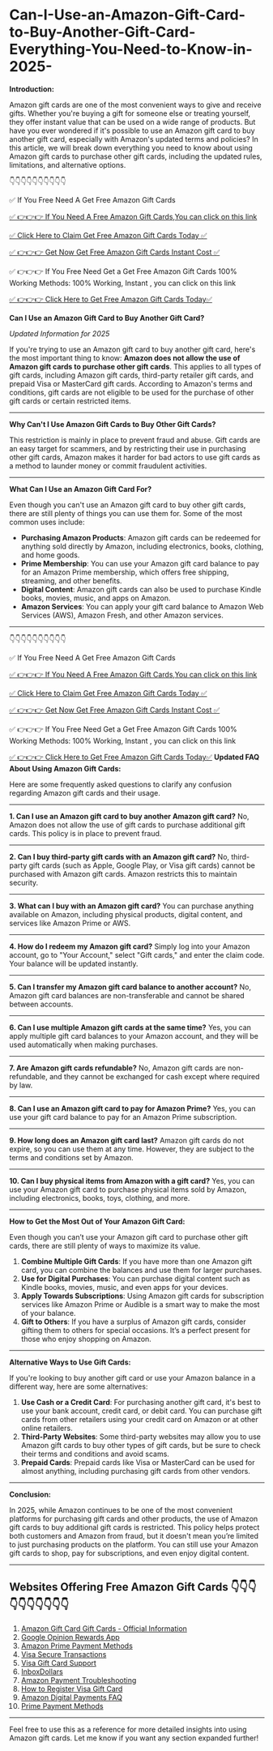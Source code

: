 # Can-I-Use-an-Amazon-Gift-Card-to-Buy-Another-Gift-Card-Everything-You-Need-to-Know-in-2025-

**Introduction:**

Amazon gift cards are one of the most convenient ways to give and receive gifts. Whether you're buying a gift for someone else or treating yourself, they offer instant value that can be used on a wide range of products. But have you ever wondered if it's possible to use an Amazon gift card to buy another gift card, especially with Amazon's updated terms and policies? In this article, we will break down everything you need to know about using Amazon gift cards to purchase other gift cards, including the updated rules, limitations, and alternative options. 

👇👇👇👇👇👇👇👇👇👇

✅ If You Free Need A Get Free Amazon Gift Cards

[✅ 👉👉👉 If You Need A Free Amazon Gift Cards,You can click on this link](https://dmfarid.com/best-amazon-gift-card/)

[✅ Click Here to Claim Get Free Amazon Gift Cards Today ✅](https://dmfarid.com/best-amazon-gift-card/)

[✅ 👉👉👉 Get Now  Get  Free Amazon Gift Cards  Instant Cost ✅](https://dmfarid.com/best-amazon-gift-card/)

✅ 👉👉👉  If You Free Need Get a  Get  Free Amazon Gift Cards 100% Working Methods: 100% Working, Instant , you can click on this link

[✅ 👉👉👉 Click Here to Get Free Amazon Gift Cards Today✅](https://dmfarid.com/best-amazon-gift-card/)

**Can I Use an Amazon Gift Card to Buy Another Gift Card?**

*Updated Information for 2025*

If you're trying to use an Amazon gift card to buy another gift card, here's the most important thing to know: **Amazon does not allow the use of Amazon gift cards to purchase other gift cards**. This applies to all types of gift cards, including Amazon gift cards, third-party retailer gift cards, and prepaid Visa or MasterCard gift cards. According to Amazon's terms and conditions, gift cards are not eligible to be used for the purchase of other gift cards or certain restricted items.

---

**Why Can't I Use Amazon Gift Cards to Buy Other Gift Cards?**

This restriction is mainly in place to prevent fraud and abuse. Gift cards are an easy target for scammers, and by restricting their use in purchasing other gift cards, Amazon makes it harder for bad actors to use gift cards as a method to launder money or commit fraudulent activities.

---

**What Can I Use an Amazon Gift Card For?**

Even though you can't use an Amazon gift card to buy other gift cards, there are still plenty of things you can use them for. Some of the most common uses include:

- **Purchasing Amazon Products**: Amazon gift cards can be redeemed for anything sold directly by Amazon, including electronics, books, clothing, and home goods.
- **Prime Membership**: You can use your Amazon gift card balance to pay for an Amazon Prime membership, which offers free shipping, streaming, and other benefits.
- **Digital Content**: Amazon gift cards can also be used to purchase Kindle books, movies, music, and apps on Amazon.
- **Amazon Services**: You can apply your gift card balance to Amazon Web Services (AWS), Amazon Fresh, and other Amazon services.

---
👇👇👇👇👇👇👇👇👇👇

✅ If You Free Need A Get Free Amazon Gift Cards

[✅ 👉👉👉 If You Need A Free Amazon Gift Cards,You can click on this link](https://dmfarid.com/best-amazon-gift-card/)

[✅ Click Here to Claim Get Free Amazon Gift Cards Today ✅](https://dmfarid.com/best-amazon-gift-card/)

[✅ 👉👉👉 Get Now  Get  Free Amazon Gift Cards  Instant Cost ✅](https://dmfarid.com/best-amazon-gift-card/)

✅ 👉👉👉  If You Free Need Get a  Get  Free Amazon Gift Cards 100% Working Methods: 100% Working, Instant , you can click on this link

[✅ 👉👉👉 Click Here to Get Free Amazon Gift Cards Today✅](https://dmfarid.com/best-amazon-gift-card/)
**Updated FAQ About Using Amazon Gift Cards:**

Here are some frequently asked questions to clarify any confusion regarding Amazon gift cards and their usage.

---

**1. Can I use an Amazon gift card to buy another Amazon gift card?**
No, Amazon does not allow the use of gift cards to purchase additional gift cards. This policy is in place to prevent fraud.

---

**2. Can I buy third-party gift cards with an Amazon gift card?**
No, third-party gift cards (such as Apple, Google Play, or Visa gift cards) cannot be purchased with Amazon gift cards. Amazon restricts this to maintain security.

---

**3. What can I buy with an Amazon gift card?**
You can purchase anything available on Amazon, including physical products, digital content, and services like Amazon Prime or AWS.

---

**4. How do I redeem my Amazon gift card?**
Simply log into your Amazon account, go to "Your Account," select "Gift cards," and enter the claim code. Your balance will be updated instantly.

---

**5. Can I transfer my Amazon gift card balance to another account?**
No, Amazon gift card balances are non-transferable and cannot be shared between accounts.

---

**6. Can I use multiple Amazon gift cards at the same time?**
Yes, you can apply multiple gift card balances to your Amazon account, and they will be used automatically when making purchases.

---

**7. Are Amazon gift cards refundable?**
No, Amazon gift cards are non-refundable, and they cannot be exchanged for cash except where required by law.

---

**8. Can I use an Amazon gift card to pay for Amazon Prime?**
Yes, you can use your gift card balance to pay for an Amazon Prime subscription.

---

**9. How long does an Amazon gift card last?**
Amazon gift cards do not expire, so you can use them at any time. However, they are subject to the terms and conditions set by Amazon.

---

**10. Can I buy physical items from Amazon with a gift card?**
Yes, you can use your Amazon gift card to purchase physical items sold by Amazon, including electronics, books, toys, clothing, and more.

---

**How to Get the Most Out of Your Amazon Gift Card:**

Even though you can’t use your Amazon gift card to purchase other gift cards, there are still plenty of ways to maximize its value.

1. **Combine Multiple Gift Cards**: If you have more than one Amazon gift card, you can combine the balances and use them for larger purchases.
2. **Use for Digital Purchases**: You can purchase digital content such as Kindle books, movies, music, and even apps for your devices.
3. **Apply Towards Subscriptions**: Using Amazon gift cards for subscription services like Amazon Prime or Audible is a smart way to make the most of your balance.
4. **Gift to Others**: If you have a surplus of Amazon gift cards, consider gifting them to others for special occasions. It’s a perfect present for those who enjoy shopping on Amazon.

---

**Alternative Ways to Use Gift Cards:**

If you're looking to buy another gift card or use your Amazon balance in a different way, here are some alternatives:

1. **Use Cash or a Credit Card**: For purchasing another gift card, it's best to use your bank account, credit card, or debit card. You can purchase gift cards from other retailers using your credit card on Amazon or at other online retailers.
2. **Third-Party Websites**: Some third-party websites may allow you to use Amazon gift cards to buy other types of gift cards, but be sure to check their terms and conditions and avoid scams.
3. **Prepaid Cards**: Prepaid cards like Visa or MasterCard can be used for almost anything, including purchasing gift cards from other vendors.

---

**Conclusion:**

In 2025, while Amazon continues to be one of the most convenient platforms for purchasing gift cards and other products, the use of Amazon gift cards to buy additional gift cards is restricted. This policy helps protect both customers and Amazon from fraud, but it doesn't mean you’re limited to just purchasing products on the platform. You can still use your Amazon gift cards to shop, pay for subscriptions, and even enjoy digital content.

---

## Websites Offering Free Amazon Gift Cards 👇👇👇👇👇👇👇👇👇👇

1. [Amazon Gift Card Gift Cards - Official Information](https://dmfarid.com/best-amazon-gift-card/)
2. [Google Opinion Rewards App](https://dmfarid.com/best-amazon-gift-card/)
3. [Amazon Prime Payment Methods](https://dmfarid.com/best-amazon-gift-card/)
4. [Visa Secure Transactions](https://dmfarid.com/best-amazon-gift-card/)
5. [Visa Gift Card Support](https://dmfarid.com/best-amazon-gift-card/)
6. [InboxDollars](https://dmfarid.com/best-amazon-gift-card/)
7. [Amazon Payment Troubleshooting](https://dmfarid.com/best-amazon-gift-card/)
8. [How to Register Visa Gift Card](https://dmfarid.com/best-amazon-gift-card/)
9. [Amazon Digital Payments FAQ](https://dmfarid.com/best-amazon-gift-card/)
10. [Prime Payment Methods](https://dmfarid.com/best-amazon-gift-card/)


---

Feel free to use this as a reference for more detailed insights into using Amazon gift cards. Let me know if you want any section expanded further!
